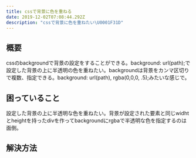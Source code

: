 ```yaml
---
title: cssで背景に色を重ねる
date: 2019-12-02T07:08:44.292Z
description: "cssで背景に色を重ねたい\U0001F31D"
---
```

## 概要
cssのbackgroundで背景の設定をすることができる。background: url(path);で設定した背景の上に半透明の色を重ねたい。backgroundは背景をカンマ区切りで複数、指定できる。background: url(path), rgba(0,0,0, .5);みたいな感じで。

## 困っていること
設定した背景の上に半透明な色を重ねたい。背景が設定された要素と同じwidhtとheightを持ったdivを作ってbackgroundにrgbaで半透明な色を指定するのは面倒。

## 解決方法

